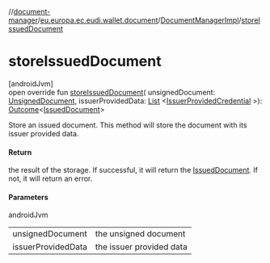 //[document-manager](../../../index.md)/[eu.europa.ec.eudi.wallet.document](../index.md)/[DocumentManagerImpl](index.md)/[storeIssuedDocument](store-issued-document.md)

# storeIssuedDocument

[androidJvm]\
open override fun [storeIssuedDocument](store-issued-document.md)(
unsignedDocument: [UnsignedDocument](../-unsigned-document/index.md),
issuerProvidedData: [List](https://kotlinlang.org/api/latest/jvm/stdlib/kotlin-stdlib/kotlin.collections/-list/index.html)
&lt;[IssuerProvidedCredential](../../eu.europa.ec.eudi.wallet.document.credential/-issuer-provided-credential/index.md)
&gt;): [Outcome](../-outcome/index.md)&lt;[IssuedDocument](../-issued-document/index.md)&gt;

Store an issued document. This method will store the document with its issuer provided data.

#### Return

the result of the storage. If successful, it will return the [IssuedDocument](../-issued-document/index.md). If not, it will return an error.

#### Parameters

androidJvm

| | |
|---|---|
| unsignedDocument | the unsigned document |
| issuerProvidedData | the issuer provided data |
